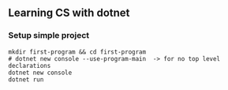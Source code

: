 ## Learning CS with dotnet

### Setup simple project

```
mkdir first-program && cd first-program
# dotnet new console --use-program-main  -> for no top level declarations
dotnet new console
dotnet run
```
